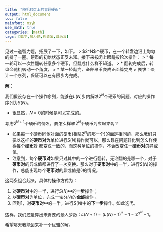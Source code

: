 ```yaml
---
title: "随机转盘上的盲翻硬币"
output: html_document
toc: false
mainfont: msyh
use_math: true
categories: [math]
tags: [数学,智力题,构造法,归纳法]
---
```

<meta http-equiv='Content-Type' content='text/html; charset=utf-8' />
见过一道智力题，拓展了一下，如下。
> $2^N$个硬币，在一个转盘边沿上均匀的排了一圈。硬币的初始状态正反未知。接下来按闭上眼睛按轮次操作：
> * 每一轮可以一次性翻转任意多个硬币，但翻成什么样不知道。
> * 翻转完成后，转盘会随机转动一个角度。
> * 某一轮翻完，全部硬币变成正面算完成
> 要求：设计一个序列，保证可以在有限步内完成。

**解：**

我们假设存在一个操作序列，能够在$L(N)$步内解决$2^N$个硬币的问题。对应的操作序列为$S(N)$。

* 很显然，$N=0$的时候是可以完成的。

考虑$2^{N+1}$个硬币的情况，要怎么样和$2^N$个硬币对应起来呢？

* 如果每一个硬币同他对面的硬币(相隔$2^N$的那一个)的面是相同的，那么我们只要以这样的**硬币对**为单位进行$S(N)$操作就可以。那么现在问题转化到怎么样使得每个**硬币对** 都变成一致的。而这种单位的操作，不会改变任一**硬币对**的异或值。
* 注意到，每个**硬币对**如果只对其中的一个进行翻转，无论翻的是哪一个，对于**硬币对**的异或值都进行了一次变换。那么对于**硬币对**中的一半，进行$S(N)$的操作，总能出现每个**硬币对**的异或值是$0$的情况。

这两条组合起来，具体的操作方式为：
1. 对**硬币对**中的一半，进行$S(N)$中的**一步**操作；
2. 以**硬币对**为单位，完成一轮$S(N)$的**全部**操作；
3. 回到1，对**硬币对**中的一半，进行$S(N)$中的**下一步**操作。如此迭代。

这样，我们还能算出来需要的最大步数：$L(N+1) = (L(N)+1)^2-1 = 2^{2^N}-1$。


希望哪天我能回来补一个优雅的解。
